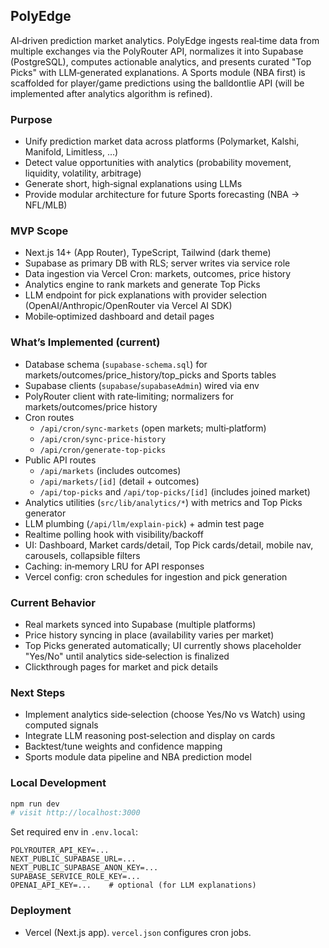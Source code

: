 ## PolyEdge

AI‑driven prediction market analytics. PolyEdge ingests real‑time data from multiple exchanges via the PolyRouter API, normalizes it into Supabase (PostgreSQL), computes actionable analytics, and presents curated "Top Picks" with LLM‑generated explanations. A Sports module (NBA first) is scaffolded for player/game predictions using the balldontlie API (will be implemented after analytics algorithm is refined).

### Purpose
- Unify prediction market data across platforms (Polymarket, Kalshi, Manifold, Limitless, …)
- Detect value opportunities with analytics (probability movement, liquidity, volatility, arbitrage)
- Generate short, high‑signal explanations using LLMs
- Provide modular architecture for future Sports forecasting (NBA → NFL/MLB)

### MVP Scope
- Next.js 14+ (App Router), TypeScript, Tailwind (dark theme)
- Supabase as primary DB with RLS; server writes via service role
- Data ingestion via Vercel Cron: markets, outcomes, price history
- Analytics engine to rank markets and generate Top Picks
- LLM endpoint for pick explanations with provider selection (OpenAI/Anthropic/OpenRouter via Vercel AI SDK)
- Mobile‑optimized dashboard and detail pages

### What’s Implemented (current)
- Database schema (`supabase-schema.sql`) for markets/outcomes/price_history/top_picks and Sports tables
- Supabase clients (`supabase`/`supabaseAdmin`) wired via env
- PolyRouter client with rate‑limiting; normalizers for markets/outcomes/price history
- Cron routes
  - `/api/cron/sync-markets` (open markets; multi‑platform)
  - `/api/cron/sync-price-history`
  - `/api/cron/generate-top-picks`
- Public API routes
  - `/api/markets` (includes outcomes)
  - `/api/markets/[id]` (detail + outcomes)
  - `/api/top-picks` and `/api/top-picks/[id]` (includes joined market)
- Analytics utilities (`src/lib/analytics/*`) with metrics and Top Picks generator
- LLM plumbing (`/api/llm/explain-pick`) + admin test page
- Realtime polling hook with visibility/backoff
- UI: Dashboard, Market cards/detail, Top Pick cards/detail, mobile nav, carousels, collapsible filters
- Caching: in‑memory LRU for API responses
- Vercel config: cron schedules for ingestion and pick generation

### Current Behavior
- Real markets synced into Supabase (multiple platforms)
- Price history syncing in place (availability varies per market)
- Top Picks generated automatically; UI currently shows placeholder "Yes/No" until analytics side‑selection is finalized
- Clickthrough pages for market and pick details

### Next Steps
- Implement analytics side‑selection (choose Yes/No vs Watch) using computed signals
- Integrate LLM reasoning post‑selection and display on cards
- Backtest/tune weights and confidence mapping
- Sports module data pipeline and NBA prediction model

### Local Development
```bash
npm run dev
# visit http://localhost:3000
```

Set required env in `.env.local`:
```
POLYROUTER_API_KEY=...
NEXT_PUBLIC_SUPABASE_URL=...
NEXT_PUBLIC_SUPABASE_ANON_KEY=...
SUPABASE_SERVICE_ROLE_KEY=...
OPENAI_API_KEY=...    # optional (for LLM explanations)
```

### Deployment
- Vercel (Next.js app). `vercel.json` configures cron jobs.
